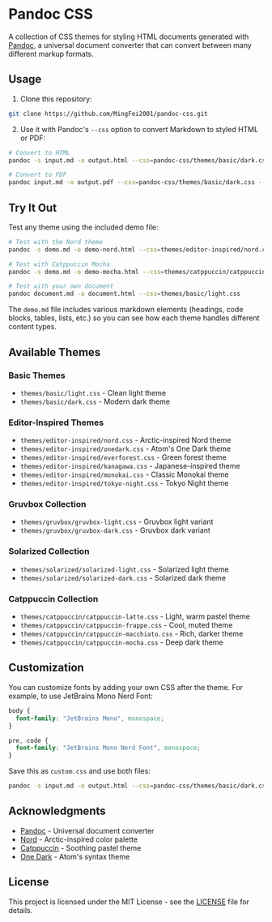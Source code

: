 # Pandoc CSS

A collection of CSS themes for styling HTML documents generated with [Pandoc](https://pandoc.org/), a universal document converter that can convert between many different markup formats.

## Usage

1. Clone this repository:
```bash
git clone https://github.com/MingFei2001/pandoc-css.git
```

2. Use it with Pandoc's `--css` option to convert Markdown to styled HTML or PDF:

```bash
# Convert to HTML
pandoc -s input.md -o output.html --css=pandoc-css/themes/basic/dark.css

# Convert to PDF
pandoc input.md -o output.pdf --css=pandoc-css/themes/basic/dark.css --pdf-engine=wkhtmltopdf
```

## Try It Out

Test any theme using the included demo file:

```bash
# Test with the Nord theme
pandoc -s demo.md -o demo-nord.html --css=themes/editor-inspired/nord.css

# Test with Catppuccin Mocha
pandoc -s demo.md -o demo-mocha.html --css=themes/catppuccin/catppuccin-mocha.css

# Test with your own document
pandoc document.md -o document.html --css=themes/basic/light.css
```

The `demo.md` file includes various markdown elements (headings, code blocks, tables, lists, etc.) so you can see how each theme handles different content types.

## Available Themes

### Basic Themes
- `themes/basic/light.css` - Clean light theme
- `themes/basic/dark.css` - Modern dark theme

### Editor-Inspired Themes
- `themes/editor-inspired/nord.css` - Arctic-inspired Nord theme
- `themes/editor-inspired/onedark.css` - Atom's One Dark theme
- `themes/editor-inspired/everforest.css` - Green forest theme
- `themes/editor-inspired/kanagawa.css` - Japanese-inspired theme
- `themes/editor-inspired/monokai.css` - Classic Monokai theme
- `themes/editor-inspired/tokyo-night.css` - Tokyo Night theme

### Gruvbox Collection
- `themes/gruvbox/gruvbox-light.css` - Gruvbox light variant
- `themes/gruvbox/gruvbox-dark.css` - Gruvbox dark variant

### Solarized Collection
- `themes/solarized/solarized-light.css` - Solarized light theme
- `themes/solarized/solarized-dark.css` - Solarized dark theme

### Catppuccin Collection
- `themes/catppuccin/catppuccin-latte.css` - Light, warm pastel theme
- `themes/catppuccin/catppuccin-frappe.css` - Cool, muted theme
- `themes/catppuccin/catppuccin-macchiato.css` - Rich, darker theme
- `themes/catppuccin/catppuccin-mocha.css` - Deep dark theme

## Customization

You can customize fonts by adding your own CSS after the theme. For example, to use JetBrains Mono Nerd Font:

```css
body {
  font-family: "JetBrains Mono", monospace;
}

pre, code {
  font-family: "JetBrains Mono Nerd Font", monospace;
}
```

Save this as `custom.css` and use both files:
```bash
pandoc -s input.md -o output.html --css=pandoc-css/themes/basic/dark.css --css=custom.css
```

## Acknowledgments

- [Pandoc](https://pandoc.org/) - Universal document converter
- [Nord](https://www.nordtheme.com/) - Arctic-inspired color palette
- [Catppuccin](https://github.com/catppuccin/catppuccin) - Soothing pastel theme
- [One Dark](https://github.com/atom/atom/tree/master/packages/one-dark-syntax) - Atom's syntax theme

## License

This project is licensed under the MIT License - see the [LICENSE](LICENSE) file for details.

